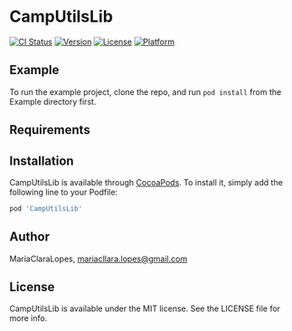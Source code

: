 # CampUtilsLib

[![CI Status](https://img.shields.io/travis/MariaClaraLopes/CampUtilsLib.svg?style=flat)](https://travis-ci.org/MariaClaraLopes/CampUtilsLib)
[![Version](https://img.shields.io/cocoapods/v/CampUtilsLib.svg?style=flat)](https://cocoapods.org/pods/CampUtilsLib)
[![License](https://img.shields.io/cocoapods/l/CampUtilsLib.svg?style=flat)](https://cocoapods.org/pods/CampUtilsLib)
[![Platform](https://img.shields.io/cocoapods/p/CampUtilsLib.svg?style=flat)](https://cocoapods.org/pods/CampUtilsLib)

## Example

To run the example project, clone the repo, and run `pod install` from the Example directory first.

## Requirements

## Installation

CampUtilsLib is available through [CocoaPods](https://cocoapods.org). To install
it, simply add the following line to your Podfile:

```ruby
pod 'CampUtilsLib'
```

## Author

MariaClaraLopes, mariacllara.lopes@gmail.com

## License

CampUtilsLib is available under the MIT license. See the LICENSE file for more info.
